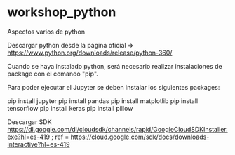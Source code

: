 # workshop_python
Aspectos varios de python


Descargar python desde la página oficial => https://www.python.org/downloads/release/python-360/

Cuando se haya instalado python, será necesario realizar instalaciones de package con el comando "pip".


Para poder ejecutar el Jupyter se deben instalar los siguientes packages:

pip install jupyter
pip install pandas
pip install matplotlib
pip install tensorflow
pip install keras
pip install pillow


Descargar SDK https://dl.google.com/dl/cloudsdk/channels/rapid/GoogleCloudSDKInstaller.exe?hl=es-419 
; ref = https://cloud.google.com/sdk/docs/downloads-interactive?hl=es-419


